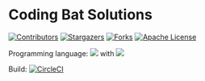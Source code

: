# Coding Bat Solutions

<!-- PROJECT SHIELDS -->
<!--
*** I'm using markdown "reference style" links for readability.
*** Reference links are enclosed in brackets [ ] instead of parentheses ( ).
*** See the bottom of this document for the declaration of the reference variables
*** for contributors-url, forks-url, etc. This is an optional, concise syntax you may use.
*** https://www.markdownguide.org/basic-syntax/#reference-style-links
-->
[![Contributors][contributors-shield]][contributors-url]
[![Stargazers][stars-shield]][stars-url]
[![Forks][forks-shield]][forks-url]
[![Apache License][license-shield]][license-url]

Programming language: ![](https://img.shields.io/github/languages/count/nhutnamhcmus/coding-bat-solutions?style=flat-square) with ![](https://img.shields.io/github/languages/top/nhutnamhcmus/coding-bat-solutions?style=flat-square)

Build: [![CircleCI](https://circleci.com/gh/nhutnamhcmus/coding-bat-solutions/tree/master.svg?style=svg)](https://circleci.com/gh/nhutnamhcmus/coding-bat-solutions/tree/master)

<!-- MARKDOWN LINKS & IMAGES -->

[contributors-shield]: https://img.shields.io/github/contributors/nhutnamhcmus/coding-bat-solutions?style=flat-square
[contributors-url]: https://github.com/nhutnamhcmus/coding-bat-solutions/graphs/contributors

[forks-shield]: https://img.shields.io/github/forks/nhutnamhcmus/coding-bat-solutions?style=flat-square
[forks-url]: https://github.com/nhutnamhcmus/coding-bat-solutions/network/members

[stars-shield]: https://img.shields.io/github/stars/nhutnamhcmus/coding-bat-solutions?style=flat-square
[stars-url]: https://github.com/nhutnamhcmus/coding-bat-solutions/stargazers

[license-shield]: https://img.shields.io/github/license/nhutnamhcmus/coding-bat-solutions?style=flat-square
[license-url]: https://github.com/nhutnamhcmus/coding-bat-solutions/blob/master/LICENSE
